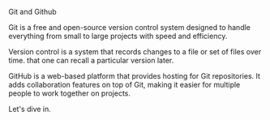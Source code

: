 Git and Github

Git is a free and open-source version control system designed to handle
everything from small to large projects with speed and efficiency.

Version control is a system that records changes to a file or set of files over time.
that one can recall a particular version later.

GitHub is a web-based platform that provides hosting for Git repositories. It adds 
collaboration features on top of Git, making it easier for multiple people to work
together on projects.

Let's dive in.
